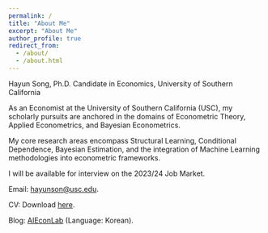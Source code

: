 ```yaml
---
permalink: /
title: "About Me"
excerpt: "About Me"
author_profile: true
redirect_from: 
  - /about/
  - /about.html
---
```

Hayun Song, Ph.D. Candidate in Economics, University of Southern California

As an Economist at the University of Southern California (USC), my scholarly pursuits are anchored in the domains of Econometric Theory, Applied Econometrics, and Bayesian Econometrics. 

My core research areas encompass Structural Learning, Conditional Dependence, Bayesian Estimation, and the integration of Machine Learning methodologies into econometric frameworks.

I will be available for interview on the 2023/24 Job Market.

Email: [hayunson@usc.edu](mailto:hayunson@usc.edu).

CV: Download [here](files/cv_hayunSong.pdf).

Blog: [AIEconLab](https://www.aieconlab.com/) (Language: Korean).
